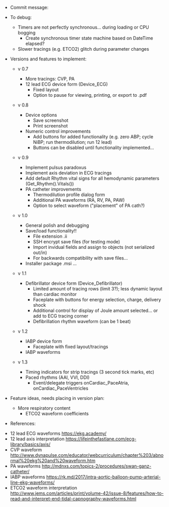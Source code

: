 ﻿* Commit message:



* To debug:
	- Timers are not perfectly synchronous... during loading or CPU bogging
		- Create synchronous timer state machine based on DateTime elapsed?
	- Slower tracings (e.g. ETCO2) glitch during parameter changes



* Versions and features to implement:

	- v 0.7
		- More tracings: CVP, PA
		- 12 lead ECG device form (Device_ECG)
			- Fixed layout
			- Option to pause for viewing, printing, or export to .pdf


	- v 0.8
		- Device options
			- Save screenshot
			- Print screenshot
		- Numeric control improvements
			- Add buttons for added functionality (e.g. zero ABP; cycle NiBP; run thermodilution; run 12 lead)
			* Buttons can be disabled until functionality implemented...


	- v 0.9
		- Implement pulsus paradoxus
		- Implement axis deviation in ECG tracings
		- Add default Rhythm vital signs for all hemodynamic parameters (Get_Rhythm().Vitals())
		- PA catheter improvements
			- Thermodilution profile dialog form
			- Additional PA waveforms (RA, RV, PA, PAW)
			- Option to select waveform ("placement" of PA cath?)


	- v 1.0
		* General polish and debugging
		* Save/load functionality!!
			- File extension .ii
			- SSH encrypt save files (for testing mode)
			- Import invidual fields and assign to objects (not serialized out/in)
			- For backwards compatibility with save files...
		- Installer package .msi ...


	- v 1.1
		- Defibrillator device form (Device_Defibrillator)
			- Limited amount of tracing rows (limit 3?); less dynamic layout than cardiac monitor
			- Faceplate with buttons for energy selection, charge, delivery shock
			- Additional control for display of Joule amount selected... or add to ECG tracing corner
			- Defibrillation rhythm waveform (can be 1 beat)


	- v 1.2
		- IABP device form
			- Faceplate with fixed layout/tracings
		- IABP waveforms


	- v 1.3
		- Timing indicators for strip tracings (3 second tick marks, etc)
		- Paced rhythms (AAI, VVI, DDI)
			- Event/delegate triggers onCardiac_PaceAtria, onCardiac_PaceVentricles



* Feature ideas, needs placing in version plan:
	- More respiratory content
		- ETCO2 waveform coefficients



* References:
- 12 lead ECG waveforms
	https://ekg.academy/
- 12 lead axis interpretation
	https://lifeinthefastlane.com/ecg-library/basics/axis/
- CVP waveform
	http://www.dynapulse.com/educator/webcurriculum/chapter%203/abnormal%20ekg%20and%20waveform.htm
- PA waveforms
	http://mdnxs.com/topics-2/procedures/swan-ganz-catheter/
- IABP waveforms
	https://rk.md/2017/intra-aortic-balloon-pump-arterial-line-ekg-waveforms/
- ETCO2 waveform interpretation
	http://www.jems.com/articles/print/volume-42/issue-8/features/how-to-read-and-interpret-end-tidal-capnography-waveforms.html
